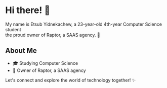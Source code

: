 # Hi there! 👋

My name is Etsub Yidnekachew, 
a 23-year-old 
4th-year Computer Science student  
the proud owner of Raptor, a SAAS agency. 🚀

## About Me

- 🎓 Studying Computer Science
- 💼 Owner of Raptor, a SAAS agency



Let's connect and explore the world of technology together! ✨
